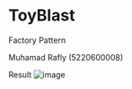 # ToyBlast

Factory Pattern

Muhamad Rafly (5220600008)

Result
![image](https://user-images.githubusercontent.com/100673383/158630245-5750518c-e79e-4095-86b9-ec4341aa4d32.png)
